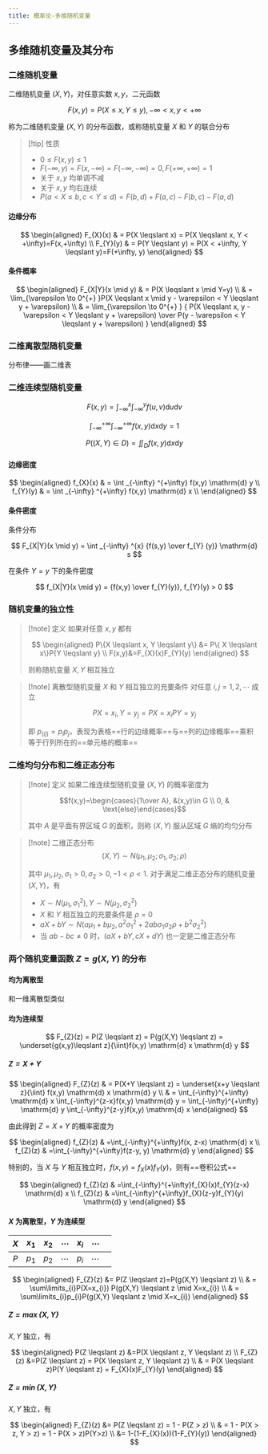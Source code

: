 ```yaml
---
title: 概率论-多维随机变量
---
```


## 多维随机变量及其分布

### 二维随机变量

二维随机变量 $(X,Y)$，对任意实数 $x,y$，二元函数

$$
F(x,y)=P(X \leqslant x, Y \leqslant y), -\infty < x,y < +\infty
$$

称为二维随机变量 $(X,Y)$ 的分布函数，或称随机变量 $X$ 和 $Y$ 的联合分布

> [!tip] 性质
> - $0 \leqslant F(x,y) \leqslant 1$
> - $F(-\infty, y)=F(x,-\infty)=F(-\infty, -\infty)=0, F(+\infty, +\infty)=1$
> - 关于 $x,y$ 均单调不减
> - 关于 $x,y$ 均右连续
> - $P(a<X \leqslant b,c < Y \leqslant d)=F(b,d)+F(a,c)-F(b,c)-F(a,d)$

#### 边缘分布

$$
\begin{aligned}
F_{X}(x) & = P(X \leqslant x) = P(X \leqslant x, Y < +\infty)=F(x,+\infty) \\
F_{Y}(y) & = P(Y \leqslant y) = P(X < +\infty, Y \leqslant y)=F(+\infty, y)
\end{aligned}
$$

#### 条件概率

$$
\begin{aligned}
F_{X|Y}(x \mid y) & = P(X \leqslant x \mid Y=y) \\
& = \lim_{\varepsilon \to 0^{+} }P(X \leqslant x \mid y - \varepsilon < Y \leqslant y + \varepsilon) \\
& = \lim_{\varepsilon \to 0^{+} } {
P(X \leqslant x, y - \varepsilon < Y \leqslant y + \varepsilon)
\over 
P(y - \varepsilon < Y \leqslant y + \varepsilon)
}
\end{aligned}
$$

### 二维离散型随机变量

分布律——画二维表

### 二维连续型随机变量

$$
F(x,y)=\int_{-\infty}^{x}\int_{-\infty}^{y}f(u,v) \mathrm{d}u \mathrm{d}v
$$

$$
\int_{-\infty}^{+\infty}\int_{-\infty}^{+\infty}f(x,y) \mathrm{d}x \mathrm{d}y=1
$$

$$
P((X,Y) \in D) = \iint_{D}f(x,y) \mathrm{d} x \mathrm{d} y
$$

#### 边缘密度

$$
\begin{aligned}
f_{X}(x) & = \int _{-\infty} ^{+\infty} f(x,y) \mathrm{d} y \\
f_{Y}(y) & = \int _{-\infty} ^{+\infty} f(x,y) \mathrm{d} x \\
\end{aligned}
$$

#### 条件密度

条件分布

$$
F_{X|Y}(x \mid y) = \int _{-\infty} ^{x} {f(s,y) \over f_{Y} (y)} \mathrm{d} s
$$

在条件 $Y=y$ 下的条件密度

$$
f_{X|Y}(x \mid y) = {f(x,y) \over f_{Y}(y)}, f_{Y}(y) > 0
$$

### 随机变量的独立性

> [!note] 定义
> 如果对任意 $x,y$ 都有
> 
> $$
> \begin{aligned}
> P\{X \leqslant x, Y \leqslant y\} &= P\{ X \leqslant x\}P{Y \leqslant y} \\
> F(x,y)&=F_{X}(x)F_{Y}(y)
> \end{aligned}
> $$
>
> 则称随机变量 $X,Y$ 相互独立

> [!note] 离散型随机变量 $X$ 和 $Y$ 相互独立的充要条件
> 对任意 $i, j=1,2,\cdots$ 成立
> 
> $$P{X=x_i,Y=y_j}=P{X=x_i}P{Y=y_j}$$
> 
> 即 $p_(ij)=p_i p_j$，表现为表格==行的边缘概率==与==列的边缘概率==乘积等于行列所在的==单元格的概率==

### 二维均匀分布和二维正态分布

> [!note] 定义
> 如果二维连续型随机变量 $(X,Y)$ 的概率密度为
> 
> $$f(x,y)=\begin{cases}{1\over A}, &(x,y)\in G \\ 0, & \text{else}\end{cases}$$
> 
> 其中 $A$  是平面有界区域 $G$ 的面积，则称 $(X,Y)$ 服从区域 $G$ 熵的均匀分布

> [!note] 二维正态分布
> $$(X,Y) \sim N(\mu_{1},\mu_{2};\sigma_{1},\sigma_{2}; \rho)$$
> 
> 其中 $\mu_{1},\mu_{2},\sigma_{1}>0, \sigma_{2}>0, -1 < \rho < 1$. 对于满足二维正态分布的随机变量 $(X,Y)$，有
> 
> - $X \sim N(\mu_{1},\sigma_{1}^{2}), Y \sim N(\mu_{2}, \sigma_{2}^{2})$
> - $X$ 和 $Y$ 相互独立的充要条件是 $\rho=0$
> - $aX+bY \sim N(a\mu_{1}+b\mu_{2}, a^{2}\sigma_{1}^{2}+2ab\sigma_{1}\sigma_{2}\rho +b^{2}\sigma_{2}^{2})$
> - 当 $ab-bc \ne 0$ 时，$(aX+bY, cX+dY)$ 也一定是二维正态分布

### 两个随机变量函数 $Z=g(X,Y)$ 的分布

#### 均为离散型

和一维离散型类似

#### 均为连续型

$$
F_{Z}(z) = P(Z \leqslant z) = P(g(X,Y) \leqslant z) = \underset{g(x,y)\leqslant z}{\iint}f(x,y) \mathrm{d} x \mathrm{d} y
$$

##### $Z=X+Y$

$$
\begin{aligned}
F_{Z}(z) & = P(X+Y \leqslant z) = \underset{x+y \leqslant z}{\iint} f(x,y) \mathrm{d} x \mathrm{d} y \\
& = \int_{-\infty}^{+\infty} \mathrm{d} x \int_{-\infty}^{z-x}f(x,y) \mathrm{d} y 
= \int_{-\infty}^{+\infty} \mathrm{d} y \int_{-\infty}^{z-y}f(x,y) \mathrm{d} x
\end{aligned}
$$

由此得到 $Z=X+Y$ 的概率密度为

$$
\begin{aligned}
f_{Z}(z) & =\int_{-\infty}^{+\infty}f(x, z-x) \mathrm{d} x \\
f_{Z}(z) & =\int_{-\infty}^{+\infty}f(z-y, y) \mathrm{d} y
\end{aligned}
$$

特别的，当 $X$ 与 $Y$ 相互独立时，$f(x,y)=f_{X}(x)f_{Y}(y)$，则有==卷积公式==

$$
\begin{aligned}
f_{Z}(z) & =\int_{-\infty}^{+\infty}f_{X}(x)f_{Y}(z-x) \mathrm{d} x \\
f_{Z}(z) & =\int_{-\infty}^{+\infty}f_{X}(z-y)f_{Y}(y) \mathrm{d} y
\end{aligned}
$$

#### $X$ 为离散型，$Y$ 为连续型

| $X$ | $x_1$ | $x_2$ | $\cdots$ | $x_i$ | $\cdots$ |     |
| :-: | :---: | :---: | :------: | :---: | :------: | --- |
| $P$ | $p_1$ | $p_2$ | $\cdots$ | $p_i$ | $\cdots$ |     |

$$
\begin{aligned}
F_{Z}(z) &= P(Z \leqslant z)=P(g(X,Y) \leqslant z) \\
& = \sum\limits_{i}P(X=x_{i}) P(g(X,Y) \leqslant z \mid X=x_{i}) \\
& = \sum\limits_{i}p_{i}P(g(X,Y) \leqslant z \mid X=x_{i})
\end{aligned}
$$

##### $Z = \max \{X,Y\}$

$X,Y$ 独立，有

$$
\begin{aligned}
P(Z \leqslant z) &=P(X \leqslant z, Y \leqslant z) \\
F_{Z}(z) &=P(Z \leqslant z) = P(X \leqslant z, Y \leqslant z) \\
& = P(X \leqslant z)P(Y \leqslant z) = F_{X}(x)F_{Y}(y)
\end{aligned}
$$

##### $Z = \min \{X,Y\}$

$X,Y$ 独立，有

$$
\begin{aligned}
F_{Z}(z) &= P(Z \leqslant z) = 1 - P(Z > z) \\
& = 1 - P(X > z, Y > z) = 1 - P(X > z)P(Y>z) \\
&= 1-(1-F_{X}(x))(1-F_{Y}(y))
\end{aligned}
$$
